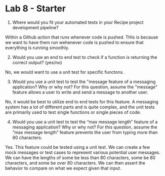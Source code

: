 # Lab 8 - Starter
 1. Where would you fit your automated tests in your Recipe project development pipeline?

 Within a Github action that runs whenever code is pushed. THis is because we want to have them run wehenever code is pushed to ensure that everything is running smoothly.

 2. Would you use an end to end test to check if a function is returning the correct output? (yes/no)

No, we would want to use a unit test for specific functons.

3. Would you use a unit test to test the "message feature of a messaging application? Why or why not? For this question, assume the "message" feature allows a user to write and send a message to another user.

No, it would be best to utilize end to end tests for this feature. A messaging system has a lot of different parts and is quite complex, and the unit tests are primarily used to test single functions or single pieces of code.

4. Would you use a unit test to test the “max message length” feature of a messaging application? Why or why not? For this question, assume the “max message length” feature prevents the user from typing more than 80 characters.

Yes. This feature could be tested using a unit test. We can create a few mock messages or test cases to represent various potential user messages. We can have the lengths of some be less than 80 characters, some be 80 characters, and some be over 80 characters. We can then assert the behavior to compare on what we expect given that input.

